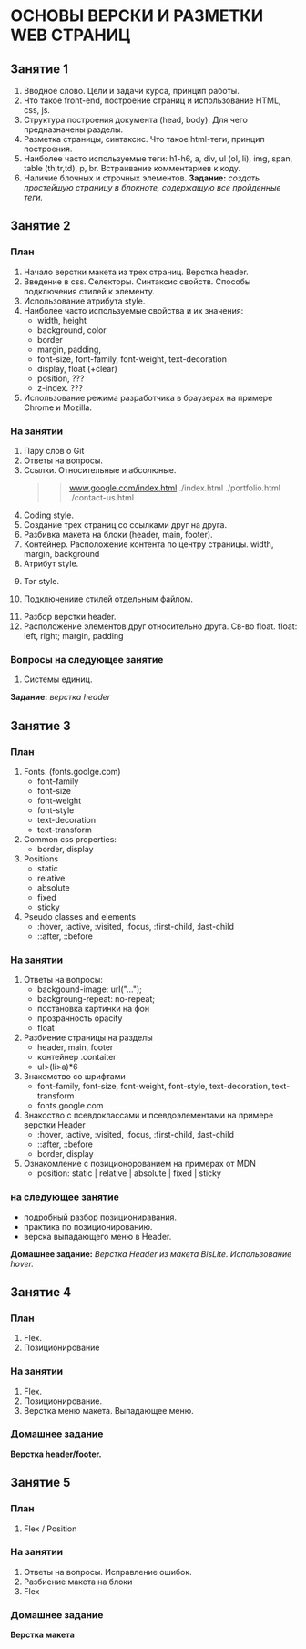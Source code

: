 # ОСНОВЫ ВЕРСКИ И РАЗМЕТКИ WEB СТРАНИЦ

## Занятие 1
1.	Вводное слово. Цели и задачи курса, принцип работы. 
2.	Что такое front-end, построение страниц и использование HTML, css, js.
3.	Структура построения документа (head, body). Для чего предназначены разделы.
4.	Разметка страницы, синтаксис. Что такое html-теги, принцип построения.
5.	Наиболее часто используемые теги: h1-h6, a, div, ul (ol, li), img, span, table (th,tr,td), p, br. Встраивание комментариев к коду.
6.	Наличие блочных и строчных элементов.
**Задание:** *создать простейшую страницу в блокноте, содержащую все пройденные теги.*

## Занятие 2
### План
1.	Начало верстки макета из трех страниц. Верстка header.
2.	Введение в css. Селекторы. Синтаксис свойств. Способы подключения стилей к элементу.
3.  Использование атрибута style.
4.	Наиболее часто используемые свойства и их значения: 
    - width, height
    - background, color
    - border
    - margin, padding,
    - font-size, font-family, font-weight, text-decoration
    - display, float (+clear)
    - position, ???
    - z-index.  ???
4.	Использование режима разработчика в браузерах на примере Chrome и Mozilla.

### На занятии
1. Пару слов о Git
2. Ответы на вопросы.
3. Ссылки. Относительные и абсолюные.
    >>www.google.com/index.html
    >>./index.html
    >>./portfolio.html
    >>./contact-us.html
4. Coding style.
5. Создание трех страниц со ссылками друг на друга.
6. Разбивка макета на блоки (header, main, footer).
7. Контейнер. Расположение контента по центру страницы.
    width, margin, background
8. Атрибут style.
    >><div style="width: 1000px"></div>
9. Тэг style.
    >><style></style>
10. Подключениие стилей отдельным файлом.
    >><link rel="stylesheet" href="./css/index.css">
11. Разбор верстки header.
12. Расположение элементов друг относительно друга. Св-во float.
    float: left, right;
    margin, padding

### Вопросы на следующее занятие
1. Системы единиц.

**Задание:** *верстка header*

## Занятие 3
### План
1. Fonts. (fonts.goolge.com)
    - font-family
    - font-size
    - font-weight
    - font-style
    - text-decoration
    - text-transform
2. Common css properties:
    - border, display
3. Positions
    - static
    - relative
    - absolute
    - fixed
    - sticky
4. Pseudo classes and elements
    - :hover, :active, :visited, :focus, :first-child, :last-child
    - ::after, ::before

### На занятии
1. Ответы на вопросы:
    - backgound-image: url("...");
    - backgroung-repeat: no-repeat;
    - постановка картинки на фон
    - прозрачность opacity
    - float
2. Разбиение страницы на разделы
    - header, main, footer
    - контейнер .contaiter
    - ul>(li>a)*6
3. Знакомство со шрифтами
    - font-family, font-size, font-weight, font-style, text-decoration, text-transform
    - fonts.google.com
3. Знакоство с псевдоклассами и псевдоэлементами на примере верстки Header
    - :hover, :active, :visited, :focus, :first-child, :last-child
    - ::after, ::before
    - border, display
4. Ознакомление с позиционорованием на примерах от MDN
    - position: static | relative | absolute | fixed | sticky

### на следующее занятие
- подробный разбор позициониравания.
- практика по позиционированию.
- верска выпадающего меню в Header.

**Домашнее задание:** *Верстка Header из макета BisLite. Использование hover.*

## Занятие 4
### План
1. Flex.
2. Позиционирование

### На занятии
1. Flex.
2. Позиционирование.
3. Верстка меню макета. Выпадающее меню.

### Домашнее задание
**Верстка header/footer.**

## Занятие 5
### План
1. Flex / Position

### На занятии
1. Ответы на вопросы. Исправление ошибок.
2. Разбиение макета на блоки
3. Flex

### Домашнее задание
**Верстка макета**
